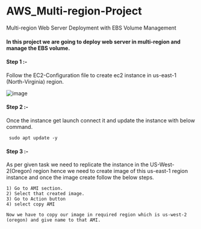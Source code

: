 # AWS_Multi-region-Project
Multi-region Web Server Deployment with EBS Volume Management

#### In this project we are going to deploy web server in multi-region and manage the EBS volume.

#### Step 1 :-

Follow the EC2-Configuration file to create ec2 instance in us-east-1 (North-Virginia) region.

![image](https://github.com/Kunal-Pere/AWS_Multi-region-Project/assets/157100045/5e0352fe-d3a3-468d-a01d-a30c5990ea53)

#### Step 2 :-

Once the instance get launch connect it and update the instance with below command.

     sudo apt update -y
#### Step 3 :-

As per given task we need to replicate the instance in the US-West-2(Oregon) region hence we need to create image of this us-east-1 region instance and once the image create follow the below steps.

    1) Go to AMI section.
    2) Select that created image.
    3) Go to Action button
    4) select copy AMI

    Now we have to copy our image in required region which is us-west-2 (oregon) and give name to that AMI.

